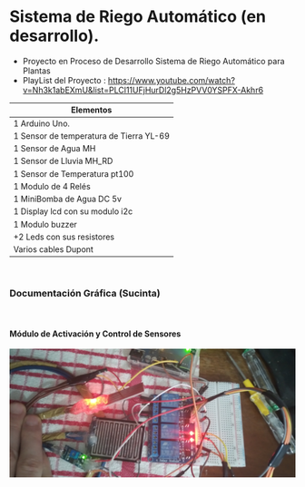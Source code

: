 # Sistema de Riego Automático (en desarrollo).
* Proyecto en Proceso de Desarrollo Sistema de Riego Automático para Plantas
* PlayList del Proyecto : https://www.youtube.com/watch?v=Nh3k1abEXmU&list=PLCl11UFjHurDl2g5HzPVV0YSPFX-Akhr6


| **Elementos** | 
| ------------- | 
| 1 Arduino Uno. |
| 1 Sensor de temperatura de Tierra YL-69 |
| 1 Sensor de Agua MH |
| 1 Sensor de Lluvia MH_RD |
| 1 Sensor de Temperatura pt100 |
| 1 Modulo de 4 Relés |
| 1 MiniBomba de Agua DC 5v |
| 1 Display lcd con su modulo i2c |
| 1 Modulo buzzer |
| +2 Leds con sus resistores |
| Varios cables Dupont  |

</hr>

</br>

### Documentación Gráfica (Sucinta)

</br>

#### Módulo de Activación y Control de Sensores
 ![Index app](https://github.com/andresWeitzel/SistemaRiegoAutomatico/blob/master/ImagenesProyecto/SensoresDeAguaRele/ActivacionSensoresRele%20(2).jpg)
